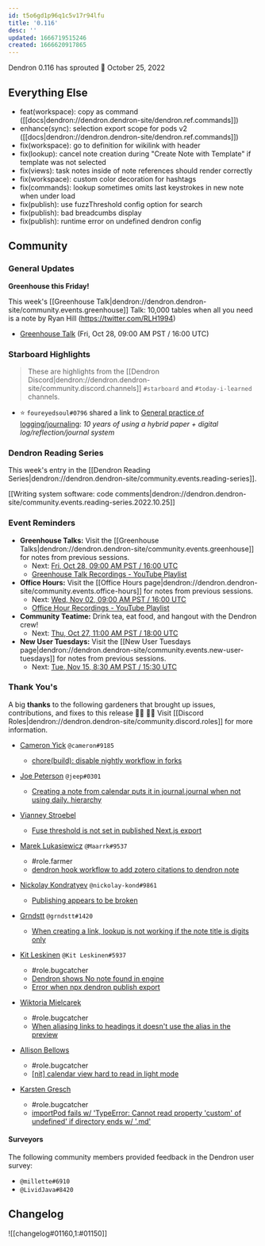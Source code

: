 ```yaml
---
id: t5o6gd1p96q1c5v17r94lfu
title: '0.116'
desc: ''
updated: 1666719515246
created: 1666620917865
---
```


Dendron 0.116 has sprouted  🌱
October 25, 2022

## Everything Else

- feat(workspace): copy as command ([[docs|dendron://dendron.dendron-site/dendron.ref.commands]])
- enhance(sync): selection export scope for pods v2 ([[docs|dendron://dendron.dendron-site/dendron.ref.commands]])
- fix(workspace): go to definition for wikilink with header
- fix(lookup): cancel note creation during "Create Note with Template" if template was not selected
- fix(views): task notes inside of note references should render correctly
- fix(workspace): custom color decoration for hashtags
- fix(commands): lookup sometimes omits last keystrokes in new note when under load
- fix(publish): use fuzzThreshold config option for search
- fix(publish): bad breadcumbs display
- fix(publish): runtime error on undefined dendron config


## Community

### General Updates

**Greenhouse this Friday!**

This week's [[Greenhouse Talk|dendron://dendron.dendron-site/community.events.greenhouse]] Talk: 10,000 tables when all you need is a note by Ryan Hill (https://twitter.com/RLH1994)

- [Greenhouse Talk](https://lu.ma/upwj3mtn) (Fri, Oct 28, 09:00 AM PST / 16:00 UTC)

### Starboard Highlights

> These are highlights from the [[Dendron Discord|dendron://dendron.dendron-site/community.discord.channels]] `#starboard` and `#today-i-learned` channels.

- ⭐ `foureyedsoul#0796` shared a link to [General practice of logging/journaling](https://ratfactor.com/notes): _10 years of using a hybrid paper + digital log/reflection/journal system_

### Dendron Reading Series

This week's entry in the [[Dendron Reading Series|dendron://dendron.dendron-site/community.events.reading-series]].

[[Writing system software: code comments|dendron://dendron.dendron-site/community.events.reading-series.2022.10.25]]


### Event Reminders

- **Greenhouse Talks:** Visit the [[Greenhouse Talks|dendron://dendron.dendron-site/community.events.greenhouse]] for notes from previous sessions.
    - Next: [Fri, Oct 28, 09:00 AM PST / 16:00 UTC](https://link.dendron.so/luma)
    - [Greenhouse Talk Recordings - YouTube Playlist](https://link.dendron.so/greenhouse)
- **Office Hours:** Visit the [[Office Hours page|dendron://dendron.dendron-site/community.events.office-hours]] for notes from previous sessions.
    - Next: [Wed, Nov 02, 09:00 AM PST / 16:00 UTC](https://link.dendron.so/luma)
    - [Office Hour Recordings - YouTube Playlist](https://link.dendron.so/6yPa)
- **Community Teatime:** Drink tea, eat food, and hangout with the Dendron crew!
    - Next: [Thu, Oct 27, 11:00 AM PST / 18:00 UTC](https://link.dendron.so/luma)
- **New User Tuesdays:** Visit the [[New User Tuesdays page|dendron://dendron.dendron-site/community.events.new-user-tuesdays]] for notes from previous sessions.
    - Next: [Tue, Nov 15, 8:30 AM PST / 15:30 UTC](https://link.dendron.so/luma)

### Thank You's

A big **thanks** to the following gardeners that brought up issues, contributions, and fixes to this release :man_farmer: :woman_farmer: 
Visit [[Discord Roles|dendron://dendron.dendron-site/community.discord.roles]] for more information.

- [Cameron Yick](https://github.com/hydrosquall) `@cameron#9185`
  - [chore(build): disable nightly workflow in forks](https://github.com/dendronhq/dendron/pull/3675) 

- [Joe Peterson](https://github.com/jeep) `@jeep#0301`
  - [Creating a note from calendar puts it in journal.journal when not using daily. hierarchy](https://github.com/dendronhq/dendron/issues/3656)

- [Vianney Stroebel](https://github.com/vibl)
  - [Fuse threshold is not set in published Next.js export](https://github.com/dendronhq/dendron/issues/3668)

- [Marek Lukasiewicz](https://github.com/Maarrk) `@Maarrk#9537`
  - #role.farmer
  - [dendron hook workflow to add zotero citations to dendron note](https://gist.github.com/Maarrk/01172c1689897979b944c05f8ca948b3)

- [Nickolay Kondratyev](https://github.com/nickolay-kondratyev) `@nickolay-kond#9861`
  - [Publishing appears to be broken](https://github.com/dendronhq/dendron/issues/3665)

- [Grndstt](https://github.com/oolonek) `@grndstt#1420`
  - [When creating a link, lookup is not working if the note title is digits only](https://github.com/dendronhq/dendron/issues/3676)

- [Kit Leskinen](https://github.com/KitLeskinen) `@Kit Leskinen#5937`
  - #role.bugcatcher
  - [Dendron shows No note found in engine](https://github.com/dendronhq/dendron/issues/3679)
  - [Error when npx dendron publish export](https://github.com/dendronhq/dendron/issues/3696)

- [Wiktoria Mielcarek](https://github.com/Braweria)
  - #role.bugcatcher
  - [When aliasing links to headings it doesn't use the alias in the preview](https://github.com/dendronhq/dendron/issues/3686)

- [Allison Bellows](https://github.com/allibell)
  - #role.bugcatcher
  - [[nit] calendar view hard to read in light mode](https://github.com/dendronhq/dendron/issues/3692)

- [Karsten Gresch](https://github.com/karstengresch)
  - #role.bugcatcher
  - [importPod fails w/ 'TypeError: Cannot read property 'custom' of undefined' if directory ends w/ '.md'](https://github.com/dendronhq/dendron/issues/3702)


#### Surveyors

The following community members provided feedback in the Dendron user survey:

- `@millette#6910`
- `@LividJava#8420`

## Changelog
![[changelog#01160,1:#01150]]


